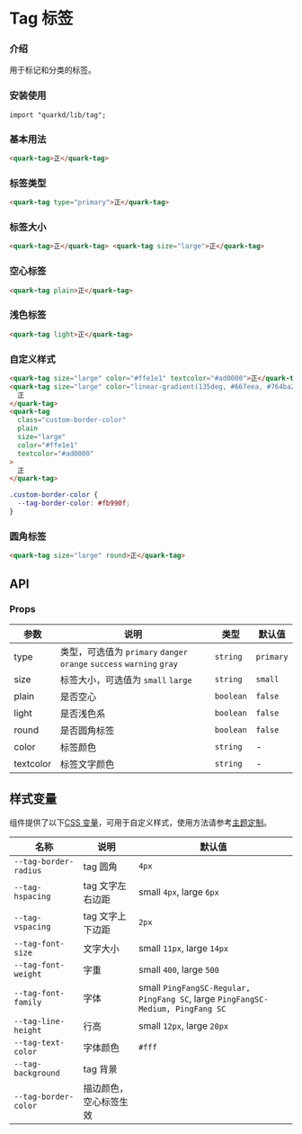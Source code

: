 # Tag 标签

### 介绍

用于标记和分类的标签。

### 安装使用

```tsx
import "quarkd/lib/tag";
```

### 基本用法

```html
<quark-tag>正</quark-tag>
```

### 标签类型

```html
<quark-tag type="primary">正</quark-tag>
```

### 标签大小

```html
<quark-tag>正</quark-tag> <quark-tag size="large">正</quark-tag>
```

### 空心标签

```html
<quark-tag plain>正</quark-tag>
```

### 浅色标签

```html
<quark-tag light>正</quark-tag>
```

### 自定义样式

```html
<quark-tag size="large" color="#ffe1e1" textcolor="#ad0000">正</quark-tag>
<quark-tag size="large" color="linear-gradient(135deg, #667eea, #764ba2)">
  正
</quark-tag>
<quark-tag
  class="custom-border-color"
  plain
  size="large"
  color="#ffe1e1"
  textcolor="#ad0000"
>
  正
</quark-tag>
```

```css
.custom-border-color {
  --tag-border-color: #fb990f;
}
```

### 圆角标签

```html
<quark-tag size="large" round>正</quark-tag>
```

## API

### Props

| 参数      | 说明                                                                  | 类型      | 默认值    |
| --------- | --------------------------------------------------------------------- | --------- | --------- |
| type      | 类型，可选值为 `primary` `danger` `orange` `success` `warning` `gray` | `string`  | `primary` |
| size      | 标签大小，可选值为 `small` `large`                                    | `string`  | `small`   |
| plain     | 是否空心                                                              | `boolean` | `false`   |
| light     | 是否浅色系                                                            | `boolean` | `false`   |
| round     | 是否圆角标签                                                          | `boolean` | `false`   |
| color     | 标签颜色                                                              | `string`  | -         |
| textcolor | 标签文字颜色                                                          | `string`  | -         |

## 样式变量

组件提供了以下[CSS 变量](https://developer.mozilla.org/zh-CN/docs/Web/CSS/Using_CSS_custom_properties)，可用于自定义样式，使用方法请参考[主题定制](#/zh-CN/guide/theme)。

| 名称                  | 说明                   | 默认值                                                                          |
| --------------------- | ---------------------- | ------------------------------------------------------------------------------- |
| `--tag-border-radius` | tag 圆角               | `4px`                                                                           |
| `--tag-hspacing`      | tag 文字左右边距       | small `4px`, large `6px`                                                        |
| `--tag-vspacing`      | tag 文字上下边距       | `2px`                                                                           |
| `--tag-font-size`     | 文字大小               | small `11px`, large `14px`                                                      |
| `--tag-font-weight`   | 字重                   | small `400`, large `500`                                                        |
| `--tag-font-family`   | 字体                   | small `PingFangSC-Regular, PingFang SC`, large `PingFangSC-Medium, PingFang SC` |
| `--tag-line-height`   | 行高                   | small `12px`, large `20px`                                                      |
| `--tag-text-color`    | 字体颜色               | `#fff`                                                                          |
| `--tag-background`    | tag 背景               |
| `--tag-border-color`  | 描边颜色，空心标签生效 |                                                                                 |

